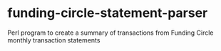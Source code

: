 # funding-circle-statement-parser
Perl program to create a summary of transactions from Funding Circle monthly transaction statements
